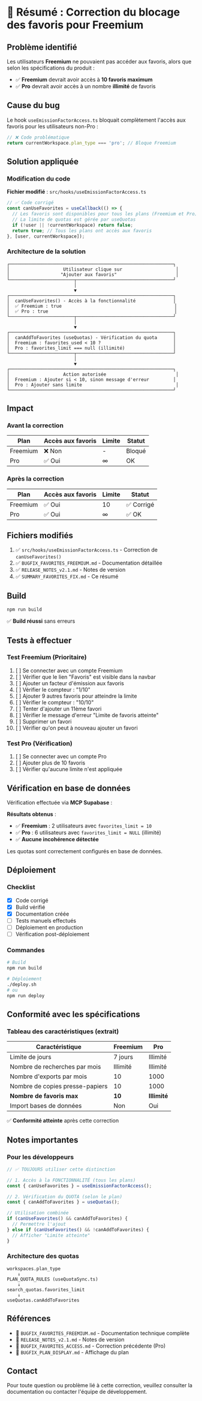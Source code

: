 # 🎯 Résumé : Correction du blocage des favoris pour Freemium

## Problème identifié

Les utilisateurs **Freemium** ne pouvaient pas accéder aux favoris, alors que selon les spécifications du produit :
- ✅ **Freemium** devrait avoir accès à **10 favoris maximum**
- ✅ **Pro** devrait avoir accès à un nombre **illimité** de favoris

## Cause du bug

Le hook `useEmissionFactorAccess.ts` bloquait complètement l'accès aux favoris pour les utilisateurs non-Pro :

```typescript
// ❌ Code problématique
return currentWorkspace.plan_type === 'pro'; // Bloque Freemium
```

## Solution appliquée

### Modification du code

**Fichier modifié** : `src/hooks/useEmissionFactorAccess.ts`

```typescript
// ✅ Code corrigé
const canUseFavorites = useCallback(() => {
  // Les favoris sont disponibles pour tous les plans (Freemium et Pro)
  // La limite de quotas est gérée par useQuotas
  if (!user || !currentWorkspace) return false;
  return true; // Tous les plans ont accès aux favoris
}, [user, currentWorkspace]);
```

### Architecture de la solution

```
┌─────────────────────────────────────────────────────────────┐
│                    Utilisateur clique sur                    │
│                   "Ajouter aux favoris"                      │
└────────────────────────┬────────────────────────────────────┘
                         │
                         ▼
┌─────────────────────────────────────────────────────────────┐
│  canUseFavorites() - Accès à la fonctionnalité              │
│  ✅ Freemium : true                                          │
│  ✅ Pro : true                                               │
└────────────────────────┬────────────────────────────────────┘
                         │
                         ▼
┌─────────────────────────────────────────────────────────────┐
│  canAddToFavorites (useQuotas) - Vérification du quota      │
│  Freemium : favorites_used < 10 ?                           │
│  Pro : favorites_limit === null (illimité)                  │
└────────────────────────┬────────────────────────────────────┘
                         │
                         ▼
┌─────────────────────────────────────────────────────────────┐
│                    Action autorisée                          │
│  Freemium : Ajouter si < 10, sinon message d'erreur         │
│  Pro : Ajouter sans limite                                   │
└─────────────────────────────────────────────────────────────┘
```

## Impact

### Avant la correction

| Plan     | Accès aux favoris | Limite | Statut |
|----------|-------------------|--------|--------|
| Freemium | ❌ Non            | -      | Bloqué |
| Pro      | ✅ Oui            | ∞      | OK     |

### Après la correction

| Plan     | Accès aux favoris | Limite | Statut |
|----------|-------------------|--------|--------|
| Freemium | ✅ Oui            | 10     | ✅ Corrigé |
| Pro      | ✅ Oui            | ∞      | ✅ OK     |

## Fichiers modifiés

1. ✅ `src/hooks/useEmissionFactorAccess.ts` - Correction de `canUseFavorites()`
2. ✅ `BUGFIX_FAVORITES_FREEMIUM.md` - Documentation détaillée
3. ✅ `RELEASE_NOTES_v2.1.md` - Notes de version
4. ✅ `SUMMARY_FAVORITES_FIX.md` - Ce résumé

## Build

```bash
npm run build
```

✅ **Build réussi** sans erreurs

## Tests à effectuer

### Test Freemium (Prioritaire)

1. [ ] Se connecter avec un compte Freemium
2. [ ] Vérifier que le lien "Favoris" est visible dans la navbar
3. [ ] Ajouter un facteur d'émission aux favoris
4. [ ] Vérifier le compteur : "1/10"
5. [ ] Ajouter 9 autres favoris pour atteindre la limite
6. [ ] Vérifier le compteur : "10/10"
7. [ ] Tenter d'ajouter un 11ème favori
8. [ ] Vérifier le message d'erreur "Limite de favoris atteinte"
9. [ ] Supprimer un favori
10. [ ] Vérifier qu'on peut à nouveau ajouter un favori

### Test Pro (Vérification)

1. [ ] Se connecter avec un compte Pro
2. [ ] Ajouter plus de 10 favoris
3. [ ] Vérifier qu'aucune limite n'est appliquée

## Vérification en base de données

Vérification effectuée via **MCP Supabase** :

**Résultats obtenus** :
- ✅ **Freemium** : 2 utilisateurs avec `favorites_limit = 10`
- ✅ **Pro** : 6 utilisateurs avec `favorites_limit = NULL` (illimité)
- ✅ **Aucune incohérence détectée**

Les quotas sont correctement configurés en base de données.

## Déploiement

### Checklist

- [x] Code corrigé
- [x] Build vérifié
- [x] Documentation créée
- [ ] Tests manuels effectués
- [ ] Déploiement en production
- [ ] Vérification post-déploiement

### Commandes

```bash
# Build
npm run build

# Déploiement
./deploy.sh
# ou
npm run deploy
```

## Conformité avec les spécifications

### Tableau des caractéristiques (extrait)

| Caractéristique                      | Freemium | Pro      |
|--------------------------------------|----------|----------|
| Limite de jours                      | 7 jours  | Illimité |
| Nombre de recherches par mois        | Illimité | Illimité |
| Nombre d'exports par mois            | 10       | 1000     |
| Nombre de copies presse-papiers      | 10       | 1000     |
| **Nombre de favoris max**            | **10**   | **Illimité** |
| Import bases de données              | Non      | Oui      |

✅ **Conformité atteinte** après cette correction

## Notes importantes

### Pour les développeurs

```typescript
// ✅ TOUJOURS utiliser cette distinction

// 1. Accès à la FONCTIONNALITÉ (tous les plans)
const { canUseFavorites } = useEmissionFactorAccess();

// 2. Vérification du QUOTA (selon le plan)
const { canAddToFavorites } = useQuotas();

// Utilisation combinée
if (canUseFavorites() && canAddToFavorites) {
  // Permettre l'ajout
} else if (canUseFavorites() && !canAddToFavorites) {
  // Afficher "Limite atteinte"
}
```

### Architecture des quotas

```
workspaces.plan_type
    ↓
PLAN_QUOTA_RULES (useQuotaSync.ts)
    ↓
search_quotas.favorites_limit
    ↓
useQuotas.canAddToFavorites
```

## Références

- 📄 `BUGFIX_FAVORITES_FREEMIUM.md` - Documentation technique complète
- 📄 `RELEASE_NOTES_v2.1.md` - Notes de version
- 📄 `BUGFIX_FAVORITES_ACCESS.md` - Correction précédente (Pro)
- 📄 `BUGFIX_PLAN_DISPLAY.md` - Affichage du plan

## Contact

Pour toute question ou problème lié à cette correction, veuillez consulter la documentation ou contacter l'équipe de développement.
